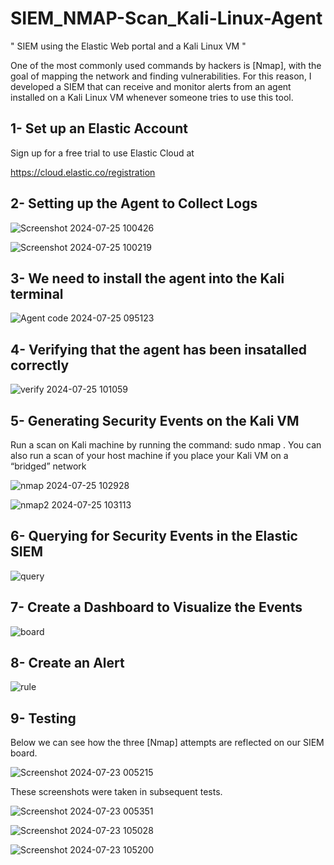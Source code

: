 # SIEM_NMAP-Scan_Kali-Linux-Agent
" SIEM using the Elastic Web portal and a Kali Linux VM "

One of the most commonly used commands by hackers is [Nmap], with the goal of mapping the network and finding vulnerabilities. For this reason, I developed a SIEM that can receive and monitor alerts from an agent installed on a Kali Linux VM whenever someone tries to use this tool.

## 1- Set up an Elastic Account
   
   Sign up for a free trial to use Elastic Cloud at 
   
   https://cloud.elastic.co/registration

## 2- Setting up the Agent to Collect Logs


![Screenshot 2024-07-25 100426](https://github.com/user-attachments/assets/4ec452a6-5829-40ef-b28b-b1de3f0bbb91)


![Screenshot 2024-07-25 100219](https://github.com/user-attachments/assets/0a9c8388-527c-4bf1-8b1e-b8e454b5f3e1)


  ## 3- We need to install the agent into the Kali terminal
  
![Agent code 2024-07-25 095123](https://github.com/user-attachments/assets/1ff14605-9e38-4fc4-bf22-e4cf7cb7b7bf)

 ## 4- Verifying that the agent has been insatalled correctly

![verify 2024-07-25 101059](https://github.com/user-attachments/assets/1ae7192f-819c-4e3e-9ab1-de06acf7dfb7)

 ## 5-  Generating Security Events on the Kali VM

   Run a scan on Kali machine by running the command: sudo nmap <vm-ip>. You can also run a scan of your host machine if you place your Kali VM on a “bridged” network

![nmap 2024-07-25 102928](https://github.com/user-attachments/assets/7916caa5-4bb8-459c-869e-2d9ac6f18c1a)

![nmap2 2024-07-25 103113](https://github.com/user-attachments/assets/bb984b26-52b8-4727-9912-d840c250b454)

 ## 6- Querying for Security Events in the Elastic SIEM

![query](https://github.com/user-attachments/assets/4927cc2b-3c25-41a0-ae52-e8e9a44bdc0f)

## 7- Create a Dashboard to Visualize the Events

![board](https://github.com/user-attachments/assets/74046f98-ee45-41d0-88c5-25648895634e)

## 8- Create an Alert

![rule](https://github.com/user-attachments/assets/7579b638-abc4-46bb-969d-4e6f8f0519d9)

## 9- Testing 
Below we can see how the three [Nmap] attempts are reflected on our SIEM board.

![Screenshot 2024-07-23 005215](https://github.com/user-attachments/assets/2eaeff18-076c-44b7-a52d-ca5137aa1bca)



These screenshots were taken in subsequent tests.


![Screenshot 2024-07-23 005351](https://github.com/user-attachments/assets/863ae88b-fc21-4430-9d45-28ee34c7dcb0)

![Screenshot 2024-07-23 105028](https://github.com/user-attachments/assets/5d7a848b-13a4-4d18-bcc3-a0df03527458)

![Screenshot 2024-07-23 105200](https://github.com/user-attachments/assets/97fbc100-0cf3-4064-be49-233ea6188f17)




